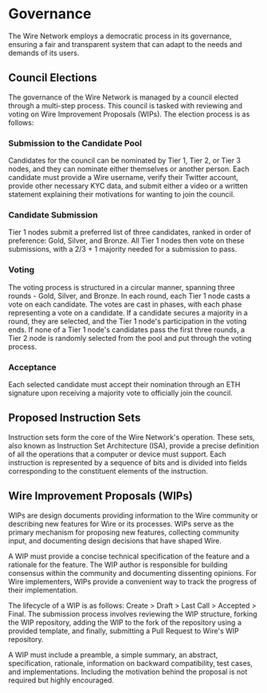 # Governance

The Wire Network employs a democratic process in its governance, ensuring a fair and transparent system that can adapt to the needs and demands of its users. 

## Council Elections

The governance of the Wire Network is managed by a council elected through a multi-step process. This council is tasked with reviewing and voting on Wire Improvement Proposals (WIPs). The election process is as follows:

### Submission to the Candidate Pool
Candidates for the council can be nominated by Tier 1, Tier 2, or Tier 3 nodes, and they can nominate either themselves or another person. Each candidate must provide a Wire username, verify their Twitter account, provide other necessary KYC data, and submit either a video or a written statement explaining their motivations for wanting to join the council.

### Candidate Submission
Tier 1 nodes submit a preferred list of three candidates, ranked in order of preference: Gold, Silver, and Bronze. All Tier 1 nodes then vote on these submissions, with a 2/3 + 1 majority needed for a submission to pass.

### Voting
The voting process is structured in a circular manner, spanning three rounds - Gold, Silver, and Bronze. In each round, each Tier 1 node casts a vote on each candidate. The votes are cast in phases, with each phase representing a vote on a candidate. If a candidate secures a majority in a round, they are selected, and the Tier 1 node's participation in the voting ends. If none of a Tier 1 node's candidates pass the first three rounds, a Tier 2 node is randomly selected from the pool and put through the voting process.

### Acceptance
Each selected candidate must accept their nomination through an ETH signature upon receiving a majority vote to officially join the council.

## Proposed Instruction Sets
Instruction sets form the core of the Wire Network's operation. These sets, also known as Instruction Set Architecture (ISA), provide a precise definition of all the operations that a computer or device must support. Each instruction is represented by a sequence of bits and is divided into fields corresponding to the constituent elements of the instruction.

## Wire Improvement Proposals (WIPs)
WIPs are design documents providing information to the Wire community or describing new features for Wire or its processes. WIPs serve as the primary mechanism for proposing new features, collecting community input, and documenting design decisions that have shaped Wire.

A WIP must provide a concise technical specification of the feature and a rationale for the feature. The WIP author is responsible for building consensus within the community and documenting dissenting opinions. For Wire implementers, WIPs provide a convenient way to track the progress of their implementation.

The lifecycle of a WIP is as follows: Create > Draft > Last Call > Accepted > Final. The submission process involves reviewing the WIP structure, forking the WIP repository, adding the WIP to the fork of the repository using a provided template, and finally, submitting a Pull Request to Wire's WIP repository.

A WIP must include a preamble, a simple summary, an abstract, specification, rationale, information on backward compatibility, test cases, and implementations. Including the motivation behind the proposal is not required but highly encouraged.


